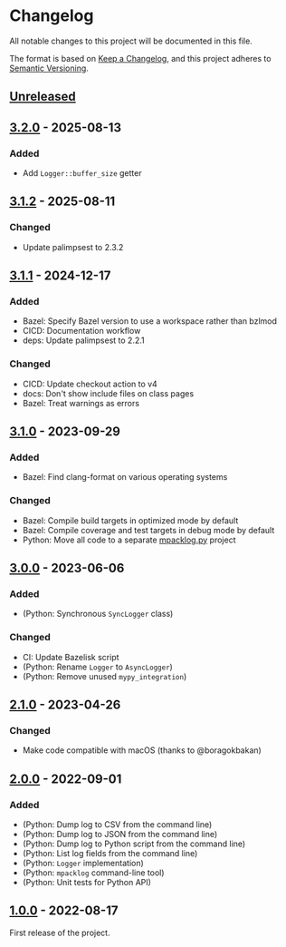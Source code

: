 # Changelog

All notable changes to this project will be documented in this file.

The format is based on [Keep a Changelog](https://keepachangelog.com/en/1.0.0/),
and this project adheres to [Semantic Versioning](https://semver.org/spec/v2.0.0.html).

## [Unreleased]

## [3.2.0] - 2025-08-13

### Added

- Add `Logger::buffer_size` getter

## [3.1.2] - 2025-08-11

### Changed

- Update palimpsest to 2.3.2

## [3.1.1] - 2024-12-17

### Added

- Bazel: Specify Bazel version to use a workspace rather than bzlmod
- CICD: Documentation workflow
- deps: Update palimpsest to 2.2.1

### Changed

- CICD: Update checkout action to v4
- docs: Don't show include files on class pages
- Bazel: Treat warnings as errors

## [3.1.0] - 2023-09-29

### Added

- Bazel: Find clang-format on various operating systems

### Changed

- Bazel: Compile build targets in optimized mode by default
- Bazel: Compile coverage and test targets in debug mode by default
- Python: Move all code to a separate [mpacklog.py](https://github.com/stephane-caron/mpacklog.py) project

## [3.0.0] - 2023-06-06

### Added

- (Python: Synchronous ``SyncLogger`` class)

### Changed

- CI: Update Bazelisk script
- (Python: Rename ``Logger`` to ``AsyncLogger``)
- (Python: Remove unused ``mypy_integration``)

## [2.1.0] - 2023-04-26

### Changed

- Make code compatible with macOS (thanks to @boragokbakan)

## [2.0.0] - 2022-09-01

### Added

- (Python: Dump log to CSV from the command line)
- (Python: Dump log to JSON from the command line)
- (Python: Dump log to Python script from the command line)
- (Python: List log fields from the command line)
- (Python: `Logger` implementation)
- (Python: `mpacklog` command-line tool)
- (Python: Unit tests for Python API)

## [1.0.0] - 2022-08-17

First release of the project.

[unreleased]: https://github.com/stephane-caron/mpacklog.cpp/compare/v3.2.0...HEAD
[3.2.0]: https://github.com/stephane-caron/mpacklog.cpp/compare/v3.1.2...v3.2.0
[3.1.2]: https://github.com/stephane-caron/mpacklog.cpp/compare/v3.1.1...v3.1.2
[3.1.1]: https://github.com/stephane-caron/mpacklog.cpp/compare/v3.1.0...v3.1.1
[3.1.0]: https://github.com/stephane-caron/mpacklog.cpp/compare/v3.0.0...v3.1.0
[3.0.0]: https://github.com/stephane-caron/mpacklog.cpp/compare/v2.1.0...v3.0.0
[2.1.0]: https://github.com/stephane-caron/mpacklog.cpp/compare/v2.0.0...v2.1.0
[2.0.0]: https://github.com/stephane-caron/mpacklog.cpp/compare/v1.0.0...v2.0.0
[1.0.0]: https://github.com/stephane-caron/mpacklog.cpp/releases/tag/v1.0.0
